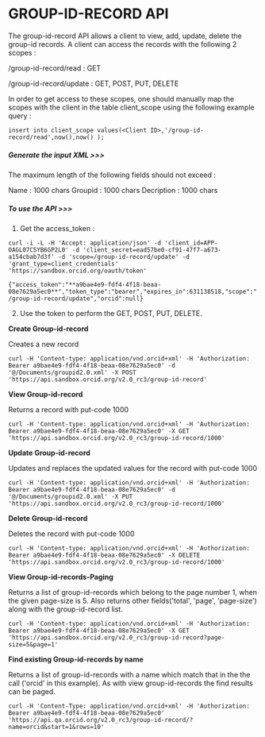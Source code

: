 # GROUP-ID-RECORD API

The group-id-record API allows a client to view, add, update, delete the group-id records.
A client can access the records with the following 2 scopes : 

/group-id-record/read : GET

/group-id-record/update : GET, POST, PUT, DELETE


In order to get access to these scopes, one should manually map the scopes with the client in the table client_scope using the following example query :

``insert into client_scope values(<Client ID>,'/group-id-record/read',now(),now() );``

##### Generate the input XML >>>

The maximum length of the following fields should not exceed :

Name : 1000 chars
Groupid : 1000 chars
Decription : 1000 chars


##### To use the API >>>

1) Get the access_token :

``curl -i -L -H 'Accept: application/json' -d 'client_id=APP-OAGL07C5YB6GP2L0' -d 'client_secret=ead57be0-cf91-47f7-a673-a154cbab7d3f' -d 'scope=/group-id-record/update' -d 'grant_type=client_credentials' 'https://sandbox.orcid.org/oauth/token'``



``{"access_token":"**a9bae4e9-fdf4-4f18-beaa-08e7629a5ec0**","token_type":"bearer","expires_in":631138518,"scope":"/group-id-record/update","orcid":null}``

2) Use the token to perform the GET, POST, PUT, DELETE.

**Create Group-id-record**

Creates a new record

``curl -H 'Content-type: application/vnd.orcid+xml' -H 'Authorization: Bearer a9bae4e9-fdf4-4f18-beaa-08e7629a5ec0' -d '@/Documents/groupid2.0.xml' -X POST 'https://api.sandbox.orcid.org/v2.0_rc3/group-id-record'``

**View Group-id-record**

Returns a record with put-code 1000

``curl -H 'Content-type: application/vnd.orcid+xml' -H 'Authorization: Bearer a9bae4e9-fdf4-4f18-beaa-08e7629a5ec0' -X GET 'https://api.sandbox.orcid.org/v2.0_rc3/group-id-record/1000'``

**Update Group-id-record**

Updates and replaces the updated values for the record with put-code 1000

``curl -H 'Content-type: application/vnd.orcid+xml' -H 'Authorization: Bearer a9bae4e9-fdf4-4f18-beaa-08e7629a5ec0' -d '@/Documents/groupid2.0.xml' -X PUT 'https://api.sandbox.orcid.org/v2.0_rc3/group-id-record/1000'``

**Delete Group-id-record**

Deletes the record with put-code 1000

``curl -H 'Content-type: application/vnd.orcid+xml' -H 'Authorization: Bearer a9bae4e9-fdf4-4f18-beaa-08e7629a5ec0' -X DELETE 'https://api.sandbox.orcid.org/v2.0_rc3/group-id-record/1000'``

**View Group-id-records-Paging**

Returns a list of group-id-records which belong to the page number 1, when the given page-size is 5. Also returns other fields('total', 'page', 'page-size') along with the group-id-record list.

``curl -H 'Content-type: application/vnd.orcid+xml' -H 'Authorization: Bearer a9bae4e9-fdf4-4f18-beaa-08e7629a5ec0' -X GET 'https://api.sandbox.orcid.org/v2.0_rc3/group-id-record?page-size=5&page=1'``

**Find existing Group-id-records by name**

Returns a list of group-id-records with a name which match that in the the call ('orcid' in this example). As with view group-id-records the find results can be paged.

```curl -H 'Content-Type: application/vnd.orcid+xml' -H 'Authorization: Bearer a9bae4e9-fdf4-4f18-beaa-08e7629a5ec0' 'https://api.qa.orcid.org/v2.0_rc3/group-id-record/?name=orcid&start=1&rows=10'```
